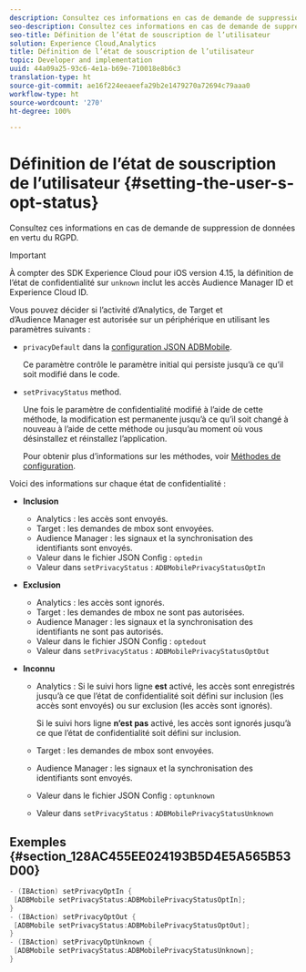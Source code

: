 ```yaml
---
description: Consultez ces informations en cas de demande de suppression de données en vertu du RGPD.
seo-description: Consultez ces informations en cas de demande de suppression de données en vertu du RGPD.
seo-title: Définition de l’état de souscription de l’utilisateur
solution: Experience Cloud,Analytics
title: Définition de l’état de souscription de l’utilisateur
topic: Developer and implementation
uuid: 44a09a25-93c6-4e1a-b69e-710018e8b6c3
translation-type: ht
source-git-commit: ae16f224eeaeefa29b2e1479270a72694c79aaa0
workflow-type: ht
source-wordcount: '270'
ht-degree: 100%

---
```



# Définition de l’état de souscription de l’utilisateur {#setting-the-user-s-opt-status}

Consultez ces informations en cas de demande de suppression de données en vertu du RGPD.

>[!IMPORTANT]
>
>À compter des SDK Experience Cloud pour iOS version 4.15, la définition de l’état de confidentialité sur `unknown` inclut les accès Audience Manager ID et Experience Cloud ID.

Vous pouvez décider si l’activité d’Analytics, de Target et d’Audience Manager est autorisée sur un périphérique en utilisant les paramètres suivants :

* `privacyDefault` dans la [configuration JSON ADBMobile](/help/ios/configuration/json-config/json-config.md).

   Ce paramètre contrôle le paramètre initial qui persiste jusqu’à ce qu’il soit modifié dans le code.

* `setPrivacyStatus` method.

   Une fois le paramètre de confidentialité modifié à l’aide de cette méthode, la modification est permanente jusqu’à ce qu’il soit changé à nouveau à l’aide de cette méthode ou jusqu’au moment où vous désinstallez et réinstallez l’application.

   Pour obtenir plus d’informations sur les méthodes, voir  [Méthodes de configuration](/help/ios/configuration/json-config/json-config.md).

Voici des informations sur chaque état de confidentialité :

* **Inclusion**

   * Analytics : les accès sont envoyés.
   * Target : les demandes de mbox sont envoyées.
   * Audience Manager : les signaux et la synchronisation des identifiants sont envoyés.
   * Valeur dans le fichier JSON Config : `optedin`
   * Valeur dans `setPrivacyStatus` : `ADBMobilePrivacyStatusOptIn`

* **Exclusion**

   * Analytics : les accès sont ignorés.
   * Target : les demandes de mbox ne sont pas autorisées.
   * Audience Manager : les signaux et la synchronisation des identifiants ne sont pas autorisés.
   * Valeur dans le fichier JSON Config : `optedout`
   * Valeur dans `setPrivacyStatus` : `ADBMobilePrivacyStatusOptOut`

* **Inconnu**

   * Analytics : Si le suivi hors ligne **est** activé, les accès sont enregistrés jusqu’à ce que l’état de confidentialité soit défini sur inclusion (les accès sont envoyés) ou sur exclusion (les accès sont ignorés).

      Si le suivi hors ligne **n’est pas** activé, les accès sont ignorés jusqu’à ce que l’état de confidentialité soit défini sur inclusion.

   * Target : les demandes de mbox sont envoyées.
   * Audience Manager : les signaux et la synchronisation des identifiants sont envoyés.
   * Valeur dans le fichier JSON Config : `optunknown`
   * Valeur dans `setPrivacyStatus` : `ADBMobilePrivacyStatusUnknown`

## Exemples {#section_128AC455EE024193B5D4E5A565B53D00}

```objective-c
- (IBAction) setPrivacyOptIn { 
 [ADBMobile setPrivacyStatus:ADBMobilePrivacyStatusOptIn]; 
} 
- (IBAction) setPrivacyOptOut { 
 [ADBMobile setPrivacyStatus:ADBMobilePrivacyStatusOptOut]; 
} 
- (IBAction) setPrivacyOptUnknown { 
 [ADBMobile setPrivacyStatus:ADBMobilePrivacyStatusUnknown]; 
}
```

